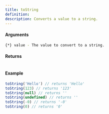 ```yaml
---
title: toString
definition: 
description: Converts a value to a string.
---
```



#### Arguments


```bash
{*} value - The value to convert to a string.
```


#### Returns


```bash

```


#### Example


```ts
toString('Hello') // returns 'Hello'toString(123) // returns '123'toString(null) // returns ''toString(undefined) // returns ''toString(-0) // returns '-0'toString(0) // returns '0'
```